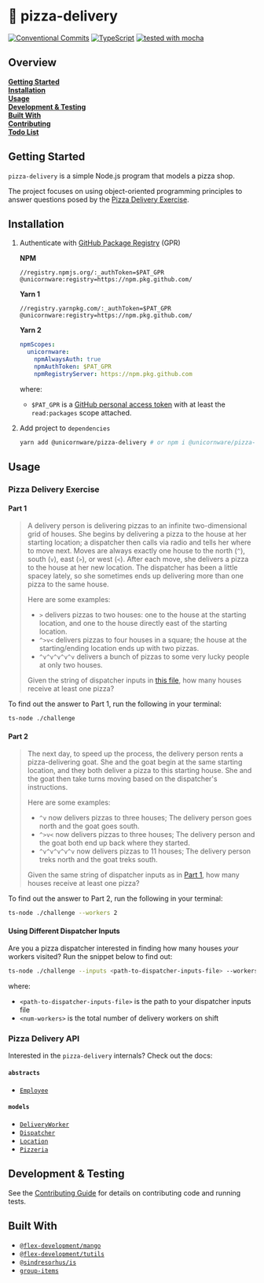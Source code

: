 # :pizza: pizza-delivery

[![Conventional Commits](https://img.shields.io/badge/Conventional%20Commits-1.0.0-yellow.svg)](https://conventionalcommits.org)
[![TypeScript](https://badgen.net/badge/-/typescript?icon=typescript&label)](https://typescriptlang.org)
[![tested with mocha](https://img.shields.io/badge/tested%20with-mocha-brown?color=8d684b)](https://mochajs.org)

## Overview

**[Getting Started](#getting-started)**  
**[Installation](#installation)**  
**[Usage](#usage)**  
**[Development & Testing](#development-&-testing)**  
**[Built With](#built-with)**  
**[Contributing](CONTRIBUTING.md)**  
**[Todo List](TODO.md)**

## Getting Started

`pizza-delivery` is a simple Node.js program that models a pizza shop.

The project focuses on using object-oriented programming principles to answer
questions posed by the [Pizza Delivery Exercise][5].

## Installation

1. Authenticate with [GitHub Package Registry][6] (GPR)

   **NPM**

   ```properties
   //registry.npmjs.org/:_authToken=$PAT_GPR
   @unicornware:registry=https://npm.pkg.github.com/
   ```

   **Yarn 1**

   ```properties
   //registry.yarnpkg.com/:_authToken=$PAT_GPR
   @unicornware:registry=https://npm.pkg.github.com/
   ```

   **Yarn 2**

   ```yml
   npmScopes:
     unicornware:
       npmAlwaysAuth: true
       npmAuthToken: $PAT_GPR
       npmRegistryServer: https://npm.pkg.github.com
   ```

   where:

   - `$PAT_GPR` is a [GitHub personal access token][7] with at least the
     `read:packages` scope attached.

2. Add project to `dependencies`

   ```zsh
   yarn add @unicornware/pizza-delivery # or npm i @unicornware/pizza-delivery
   ```

## Usage

### Pizza Delivery Exercise

#### Part 1

> A delivery person is delivering pizzas to an infinite two-dimensional grid of
> houses. She begins by delivering a pizza to the house at her starting
> location; a dispatcher then calls via radio and tells her where to move next.
> Moves are always exactly one house to the north (`^`), south (`v`), east
> (`>`), or west (`<`). After each move, she delivers a pizza to the house at
> her new location. The dispatcher has been a little spacey lately, so she
> sometimes ends up delivering more than one pizza to the same house.
>
> Here are some examples:
>
> - `>` delivers pizzas to two houses: one to the house at the starting
>   location, and one to the house directly east of the starting location.
> - `^>v<` delivers pizzas to four houses in a square; the house at the
>   starting/ending location ends up with two pizzas.
> - `^v^v^v^v^v` delivers a bunch of pizzas to some very lucky people at only
>   two houses.
>
> Given the string of dispatcher inputs in [this file][8], how many houses
> receive at least one pizza?

To find out the answer to Part 1, run the following in your terminal:

```zsh
ts-node ./challenge
```

#### Part 2

> The next day, to speed up the process, the delivery person rents a
> pizza-delivering goat. She and the goat begin at the same starting location,
> and they both deliver a pizza to this starting house. She and the goat then
> take turns moving based on the dispatcher's instructions.
>
> Here are some examples:
>
> - `^v` now delivers pizzas to three houses; The delivery person goes north and
>   the goat goes south.
> - `^>v<` now delivers pizzas to three houses; The delivery person and the goat
>   both end up back where they started.
> - `^v^v^v^v^v` now delivers pizzas to 11 houses; The delivery person treks
>   north and the goat treks south.
>
> Given the same string of dispatcher inputs as in [Part 1](#part-1), how many
> houses receive at least one pizza?

To find out the answer to Part 2, run the following in your terminal:

```zsh
ts-node ./challenge --workers 2
```

#### Using Different Dispatcher Inputs

Are you a pizza dispatcher interested in finding how many houses _your_ workers
visited? Run the snippet below to find out:

```zsh
ts-node ./challenge --inputs <path-to-dispatcher-inputs-file> --workers <num-workers>
```

where:

- `<path-to-dispatcher-inputs-file>` is the path to your dispatcher inputs file
- `<num-workers>` is the total number of delivery workers on shift

### Pizza Delivery API

Interested in the `pizza-delivery` internals? Check out the docs:

#### `abstracts`

- [`Employee`](src/abstracts/employee.abstract.ts)

#### `models`

- [`DeliveryWorker`](src/models/delivery-worker.model.ts)
- [`Dispatcher`](src/models/dispatcher.model.ts)
- [`Location`](src/models/location.model.ts)
- [`Pizzeria`](src/models/pizzeria.model.ts)

## Development & Testing

See the [Contributing Guide](CONTRIBUTING.md) for details on contributing code
and running tests.

## Built With

- [`@flex-development/mango`][1]
- [`@flex-development/tutils`][2]
- [`@sindresorhus/is`][3]
- [`group-items`][4]

[1]: https://github.com/flex-development/mango
[2]: https://github.com/flex-development/tutils
[3]: https://github.com/sindresorhus/is
[4]: https://github.com/meyfa/group-items
[5]: #pizza-delivery-exercise
[6]: https://github.com/features/packages
[7]: https://github.com/settings/tokens/new
[8]: ./__fixtures__/dispatcher-inputs.txt
